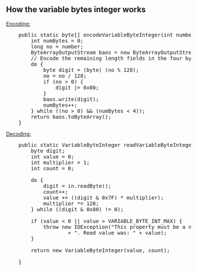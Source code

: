 ## How the variable bytes integer works

[Encoding:](https://github.com/eclipse/paho.mqtt.java/blob/9c742c1d83e71132452e08d325e5a90d1631c302/org.eclipse.paho.mqttv5.client/src/main/java/org/eclipse/paho/mqttv5/common/packet/MqttWireMessage.java#L277)

<pre>
    public static byte[] encodeVariableByteInteger(int number) {
		int numBytes = 0;
		long no = number;
		ByteArrayOutputStream baos = new ByteArrayOutputStream();
		// Encode the remaining length fields in the four bytes
		do {
			byte digit = (byte) (no % 128);
			no = no / 128;
			if (no > 0) {
				digit |= 0x80;
			}
			baos.write(digit);
			numBytes++;
		} while ((no > 0) && (numBytes < 4));
		return baos.toByteArray();
	}
</pre>

[Decoding:](https://github.com/eclipse/paho.mqtt.java/blob/master/org.eclipse.paho.mqttv5.client/src/main/java/org/eclipse/paho/mqttv5/common/packet/MqttDataTypes.java#L213)

<pre>
	public static VariableByteInteger readVariableByteInteger(DataInputStream in) throws IOException {
		byte digit;
		int value = 0;
		int multiplier = 1;
		int count = 0;

		do {
			digit = in.readByte();
			count++;
			value += ((digit & 0x7F) * multiplier);
			multiplier *= 128;
		} while ((digit & 0x80) != 0);

		if (value < 0 || value > VARIABLE_BYTE_INT_MAX) {
			throw new IOException("This property must be a number between 0 and " + VARIABLE_BYTE_INT_MAX
					+ ". Read value was: " + value);
		}

		return new VariableByteInteger(value, count);

	}
</pre>